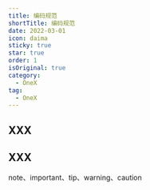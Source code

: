 ```yaml
---
title: 编码规范
shortTitle: 编码规范
date: 2022-03-01
icon: daima
sticky: true
star: true
order: 1
isOriginal: true
category:
  - OneX
tag:
  - OneX
---
```


## XXX

## XXX

note、important、tip、warning、caution
